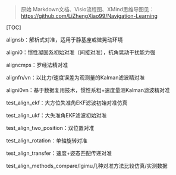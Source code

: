 > 原始 Markdown文档、Visio流程图、XMind思维导图见：https://github.com/LiZhengXiao99/Navigation-Learning

[TOC]

alignsb：解析式对准，适用于静基座或微晃动环境

aligni0：惯性凝固系初始对准（间接对准），抗角晃动干扰能力强

aligncmps：罗经法精对准

alignfn/vn：以比力/速度误差为观测量的Kalman滤波精对准

aligni0vn：基于数据复用技术，惯性系粗+速度量测Kalman滤波精对准









test_align_ekf：大方位失准角EKF滤波初始对准仿真

test_align_ukf：大失准角EKF滤波初始对准

test_align_two_position：双位置对准

test_align_rotation：单轴旋转对准

test_align_transfer：速度+姿态匹配传递对准

test_align_methods_compare/lgimu几种对准方法比较仿真/实测数据